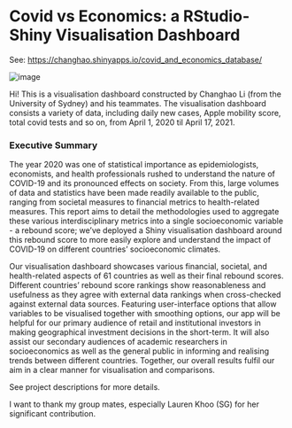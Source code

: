 # Covid vs Economics: a RStudio-Shiny Visualisation Dashboard
See: https://changhao.shinyapps.io/covid_and_economics_database/

![image](https://user-images.githubusercontent.com/50399759/132435851-d9d2e0b3-56d5-48ac-a36b-f1c2552bd67e.png)

Hi! This is a visualisation dashboard constructed by Changhao Li (from the University of Sydney) and his teammates. The visualisation dashboard consists a variety of data, including daily new cases, Apple mobility score, total covid tests and so on, from April 1, 2020 til April 17, 2021.

### Executive Summary

The year 2020 was one of statistical importance as epidemiologists, economists, and health professionals rushed to understand the nature of COVID-19 and its pronounced effects on society. From this, large volumes of data and statistics have been made readily available to the public, ranging from societal measures to financial metrics to health-related measures. This report aims to detail the methodologies used to aggregate these various interdisciplinary metrics into a single socioeconomic variable - a rebound score; we’ve deployed a Shiny visualisation dashboard around this rebound score to more easily explore and understand the impact of COVID-19 on different countries’ socioeconomic climates.

Our visualisation dashboard showcases various financial, societal, and health-related aspects of 61 countries as well as their final rebound scores. Different countries’ rebound score rankings show reasonableness and usefulness as they agree with external data rankings when cross-checked against external data sources. Featuring user-interface options that allow variables to be visualised together with smoothing options, our app will be helpful for our primary audience of retail and institutional investors in making geographical investment decisions in the short-term. It will also assist our secondary audiences of academic researchers in socioeconomics as well as the general public in informing and realising trends between different countries. Together, our overall results fulfil our aim in a clear manner for visualisation and comparisons.

See project descriptions for more details.

I want to thank my group mates, especially Lauren Khoo (SG) for her significant contribution.
